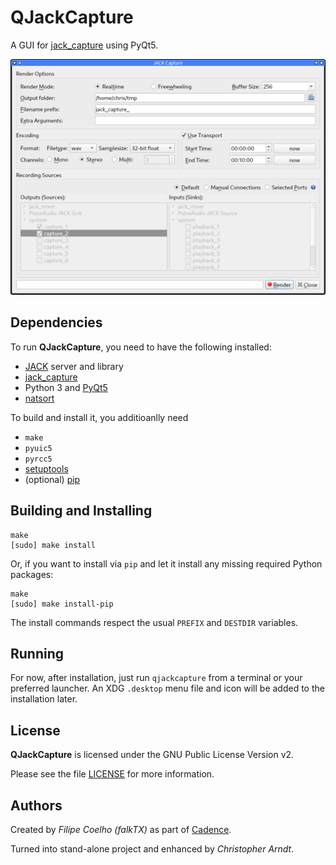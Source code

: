 # QJackCapture

A GUI for [jack_capture] using PyQt5.

![QJackCapture screenshot](resources/screenshots/qjackcapture.png)


## Dependencies

To run **QJackCapture**, you need to have the following installed:

* [JACK] server and library
* [jack_capture]
* Python 3 and [PyQt5]
* [natsort]

To build and install it, you additioanlly need


* `make`
* `pyuic5`
* `pyrcc5`
* [setuptools]
* (optional) [pip]


## Building and Installing

```con
make
[sudo] make install
```

Or, if you want to install via `pip` and let it install any missing required
Python packages:

```con
make
[sudo] make install-pip
```

The install commands respect the usual `PREFIX` and `DESTDIR` variables.


## Running

For now, after installation, just run `qjackcapture` from a terminal or your
preferred launcher. An XDG `.desktop` menu file and icon will be added to the
installation later.


## License

**QJackCapture** is licensed under the GNU Public License Version v2.

Please see the file [LICENSE](./LICENSE) for more information.


## Authors

Created by *Filipe Coelho (falkTX)* as part of [Cadence].

Turned into stand-alone project and enhanced by *Christopher Arndt*.


[Cadence]: https://github.com/falkTX/Cadence.git
[jack_capture]: https://github.com/kmatheussen/jack_capture
[JACK]: https://jackaudio.org/
[natsort]: https://github.com/SethMMorton/natsort
[pip]: https://pypi.org/project/pip/
[PyQt5]: https://www.riverbankcomputing.com/software/pyqt/
[setuptools]: https://pypi.org/project/setuptools/
